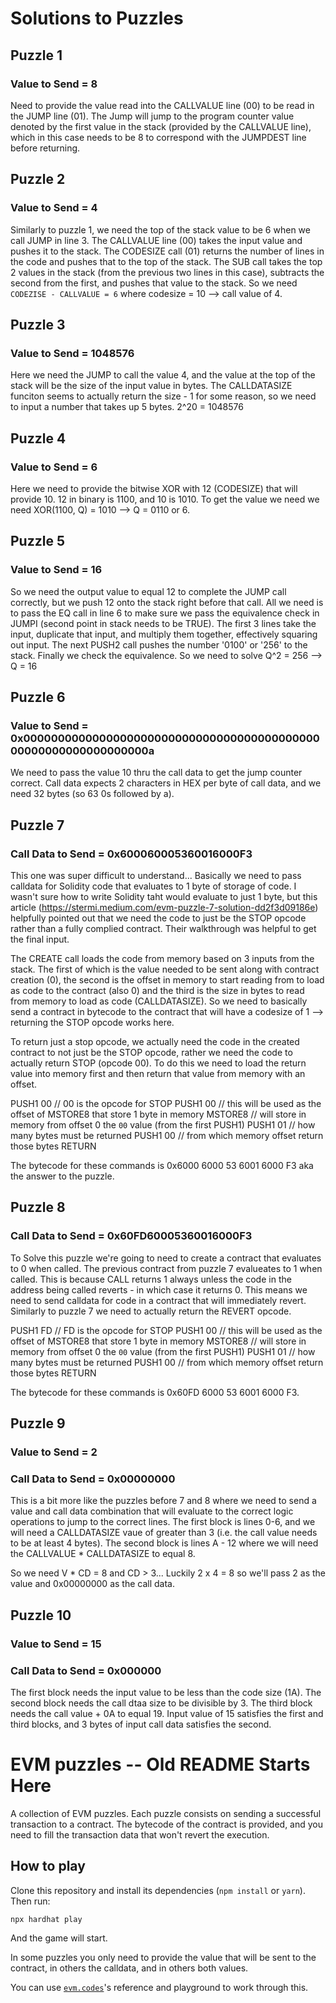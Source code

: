 # Solutions to Puzzles

## Puzzle 1

### Value to Send = 8 

Need to provide the value read into the CALLVALUE line (00) to be read in the JUMP line (01). The Jump will jump to the program counter value denoted by the first value in the stack (provided by the CALLVALUE line), which in this case needs to be 8 to correspond with the JUMPDEST line before returning.

## Puzzle 2

### Value to Send = 4

Similarly to puzzle 1, we need the top of the stack value to be 6 when we call JUMP in line 3. The CALLVALUE line (00) takes the input value and pushes it to the stack. The CODESIZE call (01) returns the number of lines in the code and pushes that to the top of the stack. The SUB call takes the top 2 values in the stack (from the previous two lines in this case), subtracts the second from the first, and pushes that value to the stack. So we need ```CODEZISE - CALLVALUE = 6``` where codesize = 10 --> call value of 4.

## Puzzle 3

### Value to Send = 1048576

Here we need the JUMP to call the value 4, and the value at the top of the stack will be the size of the input value in bytes. The CALLDATASIZE funciton seems to actually return the size - 1 for some reason, so we need to input a number that takes up 5 bytes. 2^20 = 1048576

## Puzzle 4

### Value to Send = 6

Here we need to provide the bitwise XOR with 12 (CODESIZE) that will provide 10. 12 in binary is 1100, and 10 is 1010. To get the value we need we need XOR(1100, Q) = 1010 --> Q = 0110 or 6.

## Puzzle 5

### Value to Send = 16

So we need the output value to equal 12 to complete the JUMP call correctly,  but we push 12 onto the stack right before that call. All we need is to pass the EQ call in line 6 to make sure we pass the equivalence check in JUMPI (second point in stack needs to be TRUE). 
The first 3 lines take the input, duplicate that input, and multiply them together, effectively squaring out input. The next PUSH2 call pushes the number '0100' or '256' to the stack. Finally we check the equivalence. So we need to solve Q^2 = 256 --> Q = 16

## Puzzle 6

### Value to Send = 0x000000000000000000000000000000000000000000000000000000000000000a

We need to pass the value 10 thru the call data to get the jump counter correct. Call data expects 2 characters in HEX per byte of call data, and we need 32 bytes (so 63 0s followed by a).

## Puzzle 7

### Call Data to Send = 0x600060005360016000F3

This one was super difficult to understand... Basically we need to pass calldata for Solidity code that evaluates to 1 byte of storage of code. I wasn't sure how to write Solidity taht would evaluate to just 1 byte, but this article (https://stermi.medium.com/evm-puzzle-7-solution-dd2f3d09186e) helpfully pointed out that we need the code to just be the STOP opcode rather than a fully complied contract. Their walkthrough was helpful to get the final input.

The CREATE call loads the code from memory based on 3 inputs from the stack. The first of which is the value needed to be sent along with contract creation (0), the second is the offset in memory to start reading from to load as code to the contract (also 0) and the third is the size in bytes to read from memory to load as code (CALLDATASIZE). So we need to basically send a contract in bytecode to the contract that will have a codesize of 1 --> returning the STOP opcode works here.

To return just a stop opcode, we actually need the code in the created contract to not just be the STOP opcode, rather we need the code to actually return STOP (opcode 00). To do this we need to load the return value into memory first and then return that value from memory with an offset.

PUSH1 00 // 00 is the opcode for STOP
PUSH1 00 // this will be used as the offset of MSTORE8 that store 1 byte in memory
MSTORE8 // will store in memory from offset 0 the `00` value (from the first PUSH1)
PUSH1 01 // how many bytes must be returned
PUSH1 00 // from which memory offset return those bytes
RETURN

The bytecode for these commands is 0x6000 6000 53 6001 6000 F3 aka the answer to the puzzle.

## Puzzle 8

### Call Data to Send = 0x60FD60005360016000F3

To Solve this puzzle we're going to need to create a contract that evaluates to 0 when called. The previous contract from puzzle 7 evalueates to 1 when called. This is because CALL returns 1 always unless the code in the address being called reverts - in which case it returns 0. This means we need to send calldata for code in a contract that will immediately revert. Similarly to puzzle 7 we need to actually return the REVERT opcode.

PUSH1 FD // FD is the opcode for STOP
PUSH1 00 // this will be used as the offset of MSTORE8 that store 1 byte in memory
MSTORE8 // will store in memory from offset 0 the `00` value (from the first PUSH1)
PUSH1 01 // how many bytes must be returned
PUSH1 00 // from which memory offset return those bytes
RETURN

The bytecode for these commands is 0x60FD 6000 53 6001 6000 F3.

## Puzzle 9

### Value to Send = 2
### Call Data to Send = 0x00000000

This is a bit more like the puzzles before 7 and 8 where we need to send a value and call data combination that will evaluate to the correct logic operations to jump to the correct lines. The first block is lines 0-6, and we will need a CALLDATASIZE vaue of greater than 3 (i.e. the call value needs to be at least 4 bytes). The second block is lines A - 12 where we will need the CALLVALUE * CALLDATASIZE to equal 8.

So we need V * CD = 8 and CD > 3... Luckily 2 x 4 = 8 so we'll pass 2 as the value and 0x00000000 as the call data.

## Puzzle 10

### Value to Send = 15
### Call Data to Send = 0x000000

The first block needs the input value to be less than the code size (1A). The second block needs the call dtaa size to be divisible by 3. The third block needs the call value + 0A to equal 19. Input value of 15 satisfies the first and third blocks, and 3 bytes of input call data satisfies the second.







# EVM puzzles -- Old README Starts Here

A collection of EVM puzzles. Each puzzle consists on sending a successful transaction to a contract. The bytecode of the contract is provided, and you need to fill the transaction data that won't revert the execution.

## How to play

Clone this repository and install its dependencies (`npm install` or `yarn`). Then run:

```
npx hardhat play
```

And the game will start.

In some puzzles you only need to provide the value that will be sent to the contract, in others the calldata, and in others both values.

You can use [`evm.codes`](https://www.evm.codes/)'s reference and playground to work through this.

